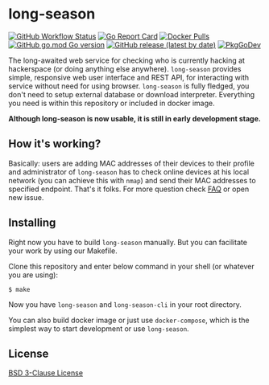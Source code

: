 # long-season

[![GitHub Workflow Status](https://img.shields.io/github/workflow/status/hakierspejs/long-season/Go?style=flat-square)](https://github.com/hakierspejs/long-season/actions)
[![Go Report Card](https://goreportcard.com/badge/github.com/hakierspejs/long-season?style=flat-square)](https://goreportcard.com/report/github.com/hakierspejs/long-season)
[![Docker Pulls](https://img.shields.io/docker/pulls/thinkofher/long-season?style=flat-square)](https://hub.docker.com/r/thinkofher/long-season)
[![GitHub go.mod Go version](https://img.shields.io/github/go-mod/go-version/hakierspejs/long-season?style=flat-square)](https://github.com/hakierspejs/long-season/blob/main/go.mod)
[![GitHub release (latest by date)](https://img.shields.io/github/v/release/hakierspejs/long-season?style=flat-square)](https://github.com/hakierspejs/long-season/releases)
[![PkgGoDev](https://pkg.go.dev/badge/github.com/hakierspejs/long-season)](https://pkg.go.dev/github.com/hakierspejs/long-season)

The long-awaited web service for checking who is currently hacking at hackerspace (or doing anything else anywhere). `long-season` provides simple, responsive web user interface and REST API, for interacting with service without need for using browser. `long-season` is fully fledged, you don't need to setup external database or download interpreter. Everything you need is within this repository or included in docker image.

**Although long-season is now usable, it is still in early development stage.**

## How it's working?

Basically: users are adding MAC addresses of their devices to their profile and administrator of `long-season` has to check online devices at his local network (you can achieve this with `nmap`) and send their MAC addresses to specified endpoint. That's it folks. For more question check [FAQ](./docs/FAQ.md) or open new issue.

## Installing

Right now you have to build `long-season` manually. But you can facilitate your work by using our Makefile.

Clone this repository and enter below command in your shell (or whatever you are using):

    $ make

Now you have `long-season` and `long-season-cli` in your root directory.

You can also build docker image or just use `docker-compose`, which is the simplest way to start development or use `long-season`.

## License

[BSD 3-Clause License](./LICENSE)
